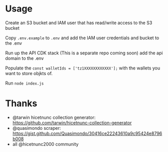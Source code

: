 # Usage

Create an S3 bucket and IAM user that has read/write access to the S3 bucket

Copy `.env.example` to `.env` and add the IAM user credentials and bucket to the .env

Run up the API CDK stack (This is a separate repo coming soon) add the api domain to the .env

Populate the `const walletIds = ['tz1XXXXXXXXXXXX'];` with the wallets you want to store objkts of.

Run `node index.js`

# Thanks

- @tarwin hicetnunc collection generator: https://github.com/tarwin/hicetnunc-collection-generator
- @quasimondo scraper: https://gist.github.com/Quasimondo/30416ce22243610a9c95424e8796b008
- all @hicetnunc2000 community
